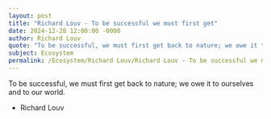 ```yaml
---
layout: post
title: "Richard Louv - To be successful we must first get"
date: 2024-12-28 12:00:00 -0000
author: Richard Louv
quote: "To be successful, we must first get back to nature; we owe it to ourselves and to our world."
subject: Ecosystem
permalink: /Ecosystem/Richard Louv/Richard Louv - To be successful we must first get
---
```


To be successful, we must first get back to nature; we owe it to ourselves and to our world.

- Richard Louv
